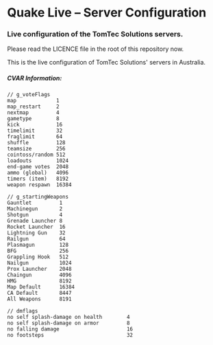 # Quake Live – Server Configuration
### Live configuration of the TomTec Solutions servers.

Please read the LICENCE file in the root of this repository now.

This is the live configuration of TomTec Solutions' servers in Australia.


##### CVAR Information:
```
// g_voteFlags
map             1
map_restart     2
nextmap         4
gametype        8
kick            16
timelimit       32
fraglimit       64
shuffle	        128
teamsize        256
cointoss/random	512
loadouts        1024
end-game votes  2048
ammo (global)   4096
timers (item)   8192
weapon respawn  16384

// g_startingWeapons
Gauntlet         1
Machinegun       2
Shotgun          4
Grenade Launcher 8
Rocket Launcher  16
Lightning Gun    32
Railgun          64
Plasmagun        128
BFG              256
Grappling Hook	 512
Nailgun          1024
Prox Launcher    2048
Chaingun         4096
HMG              8192
Map Default      16384
CA Default       8447
All Weapons      8191

// dmflags
no self splash-damage on health        4
no self splash-damage on armor         8
no falling damage                      16
no footsteps                           32
```
